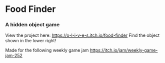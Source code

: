 # Food Finder
### A hidden object game
View the project here: https://o-l-i-v-e-s.itch.io/food-finder
Find the object shown in the lower right!

Made for the following weekly game jam https://itch.io/jam/weekly-game-jam-252
